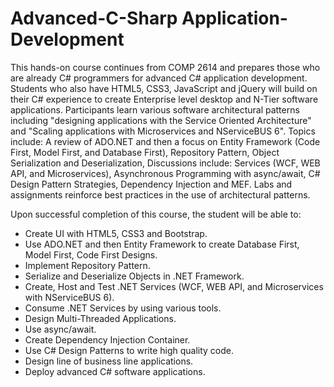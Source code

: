 # Advanced-C-Sharp Application-Development

This hands-on course continues from COMP 2614 and prepares those who are already C# programmers 
for advanced C# application development. Students who also have HTML5, CSS3, JavaScript and jQuery
will build on their C# experience to create Enterprise level desktop and N-Tier software applications.
Participants learn various software architectural patterns including "designing applications with
the Service Oriented Architecture" and "Scaling applications with Microservices and NServiceBUS 6".
Topics include: A review of ADO.NET and then a focus on Entity Framework (Code First, Model First,
and Database First), Repository Pattern, Object Serialization and Deserialization, Discussions include: 
Services (WCF, WEB API, and Microservices), Asynchronous Programming with async/await, C# Design Pattern 
Strategies, Dependency Injection and MEF. Labs and assignments reinforce best practices in the use of
architectural patterns. <br>

Upon successful completion of this course, the student will be able to:<br>

<ul>
  <li>Create UI with HTML5, CSS3 and Bootstrap.</li>
  <li>Use ADO.NET and then Entity Framework to create Database First, Model First, Code First Designs.</li>
  <li>Implement Repository Pattern.</li>
  <li>Serialize and Deserialize Objects in .NET Framework.</li>
  <li>Create, Host and Test .NET Services (WCF, WEB API, and Microservices with NServiceBUS 6).</li>
  <li>Consume .NET Services by using various tools.</li>
  <li>Design Multi-Threaded Applications.</li>
  <li>Use async/await.</li>
  <li>Create Dependency Injection Container.</li>
  <li>Use C# Design Patterns to write high quality code.</li>
  <li>Design line of business line applications.</li>
  <li>Deploy advanced C# software applications.</li>
  </ul>
